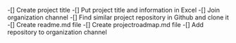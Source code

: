 -[] Create project title 
-[] Put project title and information in Excel 
-[] Join organization channel 
-[] Find similar project repository in Github and clone it 
-[] Create readme.md file
-[] Create projectroadmap.md file
-[] Add repository to organization channel 
